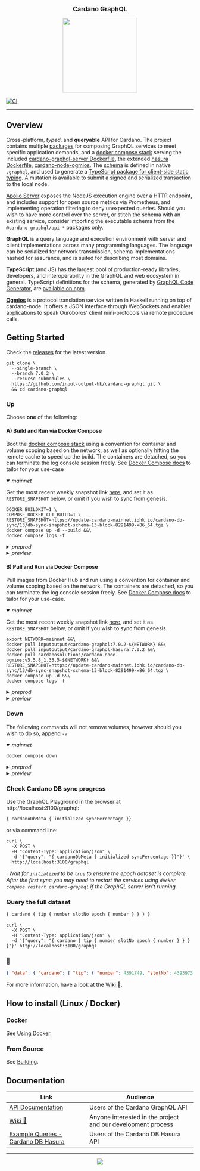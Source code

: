 <p align="center">
  <big><strong>Cardano GraphQL</strong></big>
</p>

<p align="center">
  <img width="200" src=".github/images/cardano-logo.png"/>
</p>

[![CI][img_src_CI]][workflow_CI]

<hr/>

## Overview

Cross-platform, _typed_, and **queryable** API for Cardano. The project contains multiple [packages] for composing 
GraphQL services to meet specific application demands, and a [docker compose stack] serving the included 
[cardano-graphql-server Dockerfile], the extended [hasura Dockerfile], [cardano-node-ogmios]. The [schema] is defined in
native `.graphql`, and used to generate a [TypeScript package for client-side static typing]. A mutation is available to 
submit a signed and serialized transaction to the local node.
 
[Apollo Server] exposes the NodeJS execution engine over a HTTP endpoint, and includes support for open source metrics
via Prometheus, and implementing operation filtering to deny unexpected queries. Should you wish to have more control
over the server, or stitch the schema with an existing service, consider importing the executable schema from the 
`@cardano-graphql/api-*` packages only.

**GraphQL** is a query language and execution environment with server and client implementations across many programming
languages. The language can be serialized for network transmission, schema implementations hashed for assurance, and is
suited for describing most domains.
 
**TypeScript** (and JS) has the largest pool of production-ready libraries, developers, and interoperability in the
GraphQL and web ecosystem in general. TypeScript definitions for the schema, generated by [GraphQL Code Generator], are
[available on npm].

**[Ogmios]** is a protocol translation service written in Haskell running on top of cardano-node. It offers a JSON
interface through WebSockets and enables applications to speak Ouroboros' client mini-protocols via remote procedure
calls.

## Getting Started
Check the [releases] for the latest version.
``` console
git clone \
  --single-branch \
  --branch 7.0.2 \
  --recurse-submodules \
  https://github.com/input-output-hk/cardano-graphql.git \
  && cd cardano-graphql
```

### Up
Choose **one** of the following:

#### A) Build and Run via Docker Compose
Boot the [docker compose stack] using a convention for container and volume scoping based on the network, as well as
optionally hitting the remote cache to speed up the build. The containers are detached, so you can terminate the log
console session freely. See [Docker Compose docs] to tailor for your use-case
 
<details open>
  <summary><i>mainnet</i></summary>

Get the most recent weekly snapshot link [here](https://update-cardano-mainnet.iohk.io/cardano-db-sync/index.html#12/), and set it as `RESTORE_SNAPSHOT` below, or omit if you wish to sync from genesis.
``` console
DOCKER_BUILDKIT=1 \
COMPOSE_DOCKER_CLI_BUILD=1 \
RESTORE_SNAPSHOT=https://update-cardano-mainnet.iohk.io/cardano-db-sync/13/db-sync-snapshot-schema-13-block-8291499-x86_64.tgz \
docker compose up -d --build &&\
docker compose logs -f
```
</details>

<details>
  <summary><i>preprod</i></summary>

``` console
DOCKER_BUILDKIT=1 \
COMPOSE_DOCKER_CLI_BUILD=1 \
NETWORK=preprod \
API_PORT=3101 \
HASURA_PORT=8091 \
OGMIOS_PORT=1338 \
POSTGRES_PORT=5433 \
METADATA_SERVER_URI="https://metadata.cardano-testnet.iohkdev.io" \
docker compose -p preprod up -d --build &&\
docker compose -p preprod logs -f
```

</details>

<details>
  <summary><i>preview</i></summary>

``` console
DOCKER_BUILDKIT=1 \
COMPOSE_DOCKER_CLI_BUILD=1 \
NETWORK=preview \
API_PORT=3102 \
HASURA_PORT=8092 \
OGMIOS_PORT=1339 \
POSTGRES_PORT=5434 \
METADATA_SERVER_URI="https://metadata.cardano-testnet.iohkdev.io" \
docker compose -p preview up -d --build &&\
docker compose -p preview logs -f
```

</details>

#### B) Pull and Run via Docker Compose
Pull images from Docker Hub and run using a convention for container and volume scoping based on the network. The
containers are detached, so you can terminate the log console session freely. See [Docker Compose docs] to tailor for
your use-case.

<details open>
  <summary><i>mainnet</i></summary>

Get the most recent weekly snapshot link [here](https://update-cardano-mainnet.iohk.io/cardano-db-sync/index.html#11/), and set it as `RESTORE_SNAPSHOT` below, or omit if you wish to sync from genesis.
``` console
export NETWORK=mainnet &&\
docker pull inputoutput/cardano-graphql:7.0.2-${NETWORK} &&\
docker pull inputoutput/cardano-graphql-hasura:7.0.2 &&\
docker pull cardanosolutions/cardano-node-ogmios:v5.5.8_1.35.5-${NETWORK} &&\
RESTORE_SNAPSHOT=https://update-cardano-mainnet.iohk.io/cardano-db-sync/13/db-sync-snapshot-schema-13-block-8291499-x86_64.tgz \
docker compose up -d &&\
docker compose logs -f
```
</details>

<details>
  <summary><i>preprod</i></summary>

``` console
export NETWORK=preprod &&\
docker pull inputoutput/cardano-graphql:7.0.2-${NETWORK} &&\
docker pull inputoutput/cardano-graphql-hasura:7.0.2 &&\
docker pull cardanosolutions/cardano-node-ogmios:v5.5.8_1.35.5-${NETWORK} &&\
API_PORT=3101 \
HASURA_PORT=8091 \
OGMIOS_PORT=1338 \
POSTGRES_PORT=5433 \
docker compose -p ${NETWORK} up -d &&\
docker compose -p ${NETWORK} logs -f
```

</details>

<details>
  <summary><i>preview</i></summary>

``` console
export NETWORK=preview &&\
docker pull inputoutput/cardano-graphql:7.0.2-${NETWORK} &&\
docker pull inputoutput/cardano-graphql-hasura:7.0.2 &&\
docker pull cardanosolutions/cardano-node-ogmios:v5.5.8_1.35.5-${NETWORK} &&\
API_PORT=3102 \
HASURA_PORT=8092 \
OGMIOS_PORT=1339 \
POSTGRES_PORT=5434 \
docker compose -p ${NETWORK} up -d &&\
docker compose -p ${NETWORK} logs -f
```

</details>

### Down
The following commands will not remove volumes, however should you wish to do so, append `-v`

<details open>
  <summary><i>mainnet</i></summary>

``` console
docker compose down
```
</details>

<details>
  <summary><i>preprod</i></summary>

``` console
docker compose -p preprod down
```

</details>

<details>
  <summary><i>preview</i></summary>

``` console
docker compose -p preview down
```

</details>

### Check Cardano DB sync progress
Use the GraphQL Playground in the browser at http://localhost:3100/graphql:
``` graphql 
{ cardanoDbMeta { initialized syncPercentage }}
```
or via command line:
``` console
curl \
  -X POST \
  -H "Content-Type: application/json" \
  -d '{"query": "{ cardanoDbMeta { initialized syncPercentage }}"}' \
  http://localhost:3100/graphql
```
:information_source: _Wait for `initialized` to be `true` to ensure the epoch dataset is complete. After the first sync
you may need to restart the services using `docker compose restart cardano-graphql` if the GraphQL server isn't
running._

### Query the full dataset
```graphql
{ cardano { tip { number slotNo epoch { number } } } }
```
``` console
curl \
  -X POST \
  -H "Content-Type: application/json" \
  -d '{"query": "{ cardano { tip { number slotNo epoch { number } } } }"}' http://localhost:3100/graphql
```
### :tada:
``` json
{ "data": { "cardano": { "tip": { "number": 4391749, "slotNo": 4393973, "epoch": { "number": 203 } } } } }
```

For more information, have a look at the [Wiki :book:].

## How to install (Linux / Docker)

### Docker

See [Using Docker].

### From Source 

See [Building].

## Documentation

| Link                                                                                               | Audience                                                     |
| ---                                                                                                | ---                                                          |
| [API Documentation]                                                                                | Users of the Cardano GraphQL API                             |
| [Wiki :book:]                                                                                      | Anyone interested in the project and our development process |
| [Example Queries - Cardano DB Hasura]        | Users of the Cardano DB Hasura API                             |

<hr/>

<p align="center">
  <a href="https://github.com/input-output-hk/cardano-graphql/blob/master/LICENSE"><img src="https://img.shields.io/github/license/input-output-hk/cardano-graphql.svg?style=for-the-badge" /></a>
</p>

[img_src_CI]: https://github.com/input-output-hk/cardano-graphql/workflows/CI/badge.svg
[workflow_CI]: https://github.com/input-output-hk/cardano-graphql/actions?query=workflow%3ACI
[packages]: ./packages
[docker compose stack]: ./docker-compose.yml
[Docker Compose docs]: https://docs.docker.com/compose/
[cardano-graphql-server Dockerfile]: ./Dockerfile
[hasura Dockerfile]: ./packages/api-cardano-db-hasura/hasura/Dockerfile
[cardano-node-ogmios]: https://ogmios.dev/getting-started/docker/
[schema]: ./packages/api-cardano-db-hasura/schema.graphql
[TypeScript package for client-side static typing]: ./packages/client-ts/README.md
[Apollo Server]: https://www.apollographql.com/docs/apollo-server/
[GraphQL Code Generator]: https://graphql-code-generator.com
[available on npm]: https://www.npmjs.com/package/cardano-graphql-ts
[Ogmios]: https://ogmios.dev/
[releases]: https://github.com/input-output-hk/cardano-graphql/releases
[Wiki :book:]: https://github.com/input-output-hk/cardano-graphql/wiki
[Using Docker]: https://github.com/input-output-hk/cardano-graphql/wiki/Docker
[Building]: https://github.com/input-output-hk/cardano-graphql/wiki/Building
[API Documentation]: https://input-output-hk.github.io/cardano-graphql
[Example Queries - Cardano DB Hasura]: ./packages/api-cardano-db-hasura/src/example_queries